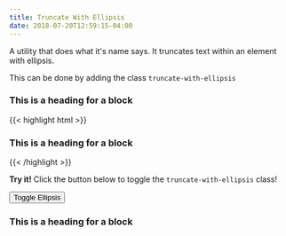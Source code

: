 ```yaml
---
title: Truncate With Ellipsis
date: 2018-07-20T12:59:15-04:00
---
```

A utility that does what it's name says. It truncates text within an element with ellipsis.

This can be done by adding the class `truncate-with-ellipsis`

<div class="block-container">
    <div class="block tablet-up-8 laptop-up-4">
        <h3 class="truncate-with-ellipsis">This is a heading for a block</h3>
    </div>
</div>

<div class="mt-3 mb-4">
{{< highlight html >}}
<h3 class="truncate-with-ellipsis">This is a heading for a block</h3>
{{< /highlight >}}
</div>


<p class="mb-4">
    <i class="pi-rocket mr-1 text-negative"></i>
    <strong class="mr-1">Try it!</strong> 
    Click the button below to toggle the <code class="mx-1">truncate-with-ellipsis</code> class!
</p>

<button class="button button--primary background-salmon text-white has-text button--lg ellipsis-button">Toggle Ellipsis</button>

<div class="block-container">
    <div class="block block-4">
        <h3 class="truncate-with-ellipsis ellipsis-header">This is a heading for a block</h3>
    </div>
</div>